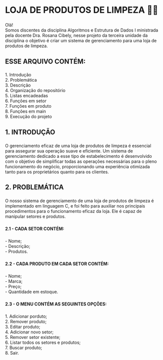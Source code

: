 <h1 align="left">LOJA DE PRODUTOS DE LIMPEZA 🫧🧼</h1>

###

<p align="left">Olá!<br>Somos discentes da disciplina Algoritmos e Estrutura de Dados I ministrada pela docente Dra. Rosana Cibely, nesse projeto da terceira unidade da disciplina o objetivo é criar um sistema de gerenciamento para uma loja de produtos de limpeza.</p>
<h2 align="left">ESSE ARQUIVO CONTÉM:</h2>

###

<p align="left">1. Introdução <br>2. Problemática<br>3. Descrição <br>4. Organização do repositório <br>5. Listas encadeadas <br>6. Funções em setor<br>7. Funções em produto <br>8. Funções em main <br>9. Execução do projeto</p>

###

<h2 align="left">1. INTRODUÇÃO</h2>

###

<p align="left">O gerenciamento eficaz de uma loja de produtos de limpeza é essencial para assegurar sua operação suave e eficiente. Um sistema de gerenciamento dedicado a esse tipo de estabelecimento é desenvolvido com o objetivo de simplificar todas as operações necessárias para o pleno funcionamento do negócio, proporcionando uma experiência otimizada tanto para os proprietários quanto para os clientes.</p>

###

<h2 align="left">2. PROBLEMÁTICA</h2>

###

<p align="left">O nosso sistema de gerenciamento de uma loja de produtos de limpeza é implementado em linguagem C, e foi feito para auxiliar nos principais procedimentos para o funcionamento eficaz da loja. Ele é capaz de manipular setores e produtos.</p>

###

<h4 align="left">2.1 - CADA SETOR CONTÉM:</h4>

###

<p align="left">- Nome;<br>- Descrição;<br>- Produtos.</p>

###

<h4 align="left">2.2 - CADA PRODUTO EM CADA SETOR CONTÉM:</h4>

###

<p align="left">- Nome;<br>- Marca;<br>- Preço;<br>- Quantidade em estoque.</p>

###

<h4 align="left">2.3 - O MENU CONTÉM AS SEGUINTES OPÇÕES:</h4>

###

<p align="left">1. Adicionar porduto; <br>2. Remover produto; <br>3. Editar produto;<br>4. Adicionar novo setor;<br>5. Remover setor existente;<br>6. Listar todos os setores e produtos;<br>7. Buscar produto; <br>8. Sair.</p>

###
